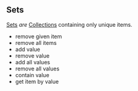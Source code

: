 ## Sets

[Sets](Sets.md) _are_ [Collections](Collections.md) containing only unique 
items.
- remove given item
- remove all items
- add value
- remove value
- add all values
- remove all values
- contain value
- get item by value
